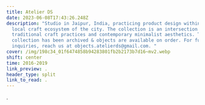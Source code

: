 ```yaml
---
title: Atelier DS
date: 2023-06-08T17:43:26.248Z
description: "Studio in Jaipur, India, practicing product design within the
  local craft ecosystem of the city. The collection is an intersection of
  traditional craft practices and contemporary minimalist aesthetics. The
  collection has been archived & objects are available on order. For further
  inquiries, reach us at objects.atelierds@gmail.com. "
cover: /img/198c34_01f6474858b94283801fb2b2173b7d16~mv2.webp
shift: center
time: 2016-2019
link_preview: .
header_type: split
link_to_read: .
---
```

.
